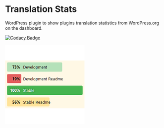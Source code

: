 # Translation Stats
WordPress plugin to show plugins translation statistics from WordPress.org on the dashboard.

[![Codacy Badge](https://api.codacy.com/project/badge/Grade/5cd9f508e0d14e3f93b7b5fdeeb84118)](https://www.codacy.com/app/pedro-mendonca/translation-stats?utm_source=github.com&amp;utm_medium=referral&amp;utm_content=pedro-mendonca/translation-stats&amp;utm_campaign=Badge_Grade)

![Translation Stats](./assets/icon-256x256.png)
